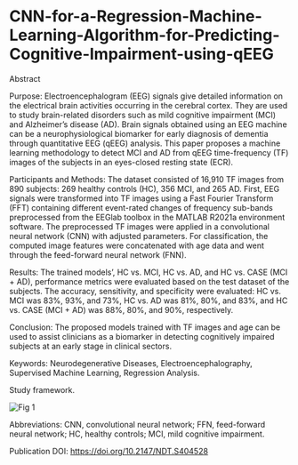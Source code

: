 # CNN-for-a-Regression-Machine-Learning-Algorithm-for-Predicting-Cognitive-Impairment-using-qEEG
Abstract

Purpose: Electroencephalogram (EEG) signals give detailed information on the electrical brain activities occurring in the cerebral cortex. They are used to study brain-related disorders such as mild cognitive impairment (MCI) and Alzheimer’s disease (AD). Brain signals obtained using an EEG machine can be a neurophysiological biomarker for early diagnosis of dementia through quantitative EEG (qEEG) analysis. This paper proposes a machine learning methodology to detect MCI and AD from qEEG time-frequency (TF) images of the subjects in an eyes-closed resting state (ECR). 

Participants and Methods: The dataset consisted of 16,910 TF images from 890 subjects: 269 healthy controls (HC), 356 MCI, and 265 AD. First, EEG signals were transformed into TF images using a Fast Fourier Transform (FFT) containing different event-rated changes of frequency sub-bands preprocessed from the EEGlab toolbox in the MATLAB R2021a environment software. The preprocessed TF images were applied in a convolutional neural network (CNN) with adjusted parameters. For classification, the computed image features were concatenated with age data and went through the feed-forward neural network (FNN). 

Results: The trained models’, HC vs. MCI, HC vs. AD, and HC vs. CASE (MCI + AD), performance metrics were evaluated based on the test dataset of the subjects. The accuracy, sensitivity, and specificity were evaluated: HC vs. MCI was 83%, 93%, and 73%, HC vs. AD was 81%, 80%, and 83%, and HC vs. CASE (MCI + AD) was 88%, 80%, and 90%, respectively. 

Conclusion: The proposed models trained with TF images and age can be used to assist clinicians as a biomarker in detecting cognitively impaired subjects at an early stage in clinical sectors.

Keywords: Neurodegenerative Diseases, Electroencephalography, Supervised Machine Learning, Regression Analysis.

Study framework.

![Fig 1](https://user-images.githubusercontent.com/46183754/227709283-0dced95b-e1f8-43a7-b7fc-5804ca1774a3.jpg)

Abbreviations: CNN, convolutional neural network; FFN, feed-forward neural network; HC, healthy controls; MCI, mild cognitive impairment. 

Publication DOI: https://doi.org/10.2147/NDT.S404528
